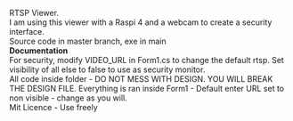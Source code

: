 RTSP Viewer. <br>
I am using this viewer with a Raspi 4 and a webcam to create a security interface.<br>
Source code in master branch, exe in main <br>
<strong>Documentation</strong><br>
For security, modify VIDEO_URL in Form1.cs to change the default rtsp. Set visibility of all else to false to use as security monitor.<br>
All code inside folder - DO NOT MESS WITH DESIGN. YOU WILL BREAK THE DESIGN FILE.
Everything is ran inside Form1 - Default enter URL set to non visible - change as you will. <br>
Mit Licence - Use freely
